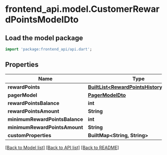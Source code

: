 # frontend_api.model.CustomerRewardPointsModelDto

## Load the model package
```dart
import 'package:frontend_api/api.dart';
```

## Properties
Name | Type | Description | Notes
------------ | ------------- | ------------- | -------------
**rewardPoints** | [**BuiltList&lt;RewardPointsHistoryModelDto&gt;**](RewardPointsHistoryModelDto.md) |  | [optional] 
**pagerModel** | [**PagerModelDto**](PagerModelDto.md) |  | [optional] 
**rewardPointsBalance** | **int** |  | [optional] 
**rewardPointsAmount** | **String** |  | [optional] 
**minimumRewardPointsBalance** | **int** |  | [optional] 
**minimumRewardPointsAmount** | **String** |  | [optional] 
**customProperties** | **BuiltMap&lt;String, String&gt;** |  | [optional] 

[[Back to Model list]](../README.md#documentation-for-models) [[Back to API list]](../README.md#documentation-for-api-endpoints) [[Back to README]](../README.md)


